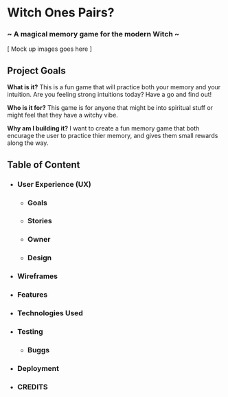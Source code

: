 # Witch Ones Pairs?
### ~ A magical memory game for the modern Witch ~

[ Mock up images goes here ]

## Project Goals
**What is it?** 
This is a fun game that will practice both your memory and your intuition.
Are you feeling strong intuitions today? Have a go and find out!

**Who is it for?**
This game is for anyone that might be into spiritual stuff or might feel that they 
have a witchy vibe.

**Why am I building it?**
I want to create a fun memory game that both encurage the user to practice thier memory, 
and gives them small rewards along the way.

## Table of Content

* ### **User Experience (UX)**
    * ### Goals
    * ### Stories
    * ### Owner
    * ### Design 
* ### **Wireframes**
* ### **Features**
* ### **Technologies Used**
* ### **Testing**
    * ### Buggs
* ### **Deployment**
* ### **CREDITS**

